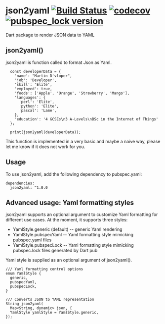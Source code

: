 # json2yaml [![Build Status](https://travis-ci.com/alexei-sintotski/json2yaml.svg?branch=master)](https://travis-ci.org/alexei-sintotski/json2yaml) [![codecov](https://codecov.io/gh/alexei-sintotski/json2yaml/branch/master/graph/badge.svg)](https://codecov.io/gh/alexei-sintotski/json2yaml) [![pubspec_lock version](https://img.shields.io/pub/v/json2yaml?label=json2yaml)](https://pub.dev/packages/json2yaml)
Dart package to render JSON data to YAML

## json2yaml()

json2yaml is function called to format Json as Yaml.

```
  const developerData = {
    'name': "Martin D'vloper",
    'job': 'Developer',
    'skill': 'Elite',
    'employed': true,
    'foods': ['Apple', 'Orange', 'Strawberry', 'Mango'],
    'languages': {
      'perl': 'Elite',
      'python': 'Elite',
      'pascal': 'Lame',
    },
    'education': '4 GCSEs\n3 A-Levels\nBSc in the Internet of Things'
  };

  print(json2yaml(developerData));
```

This function is implemented in a very basic and maybe a naive way, please let me know if it does not work for you.

## Usage

To use json2yaml, add the following dependency to pubspec.yaml:

```
dependencies:
  json2yaml: ^1.0.0
```

## Advanced usage: Yaml formatting styles

json2yaml supports an optional argument to customize Yaml formatting for different use cases.
At the moment, it supports three styles:
- YamlStyle.generic (default) -- generic Yaml rendering
- YamlStyle.pubspecYaml -- Yaml formatting style mimicking pubspec.yaml files
- YamlStyle.pubspecLock -- Yaml formatting style mimicking pubspec.lock files generated by Dart pub

Yaml style is supplied as an optional argument of json2yaml().

```
/// Yaml formatting control options
enum YamlStyle {
  generic,
  pubspecYaml,
  pubspecLock,
}

/// Converts JSON to YAML representation
String json2yaml(
  Map<String, dynamic> json, {
  YamlStyle yamlStyle = YamlStyle.generic,
});
```
